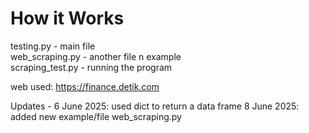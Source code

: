 # How it Works
testing.py - main file \
web_scraping.py - another file n example \
scraping_test.py - running the program

web used: https://finance.detik.com

Updates -
6 June 2025: used dict to return a data frame
8 June 2025: added new example/file web_scraping.py
